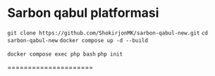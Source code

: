 # Sarbon qabul platformasi

```git clone https://github.com/ShokirjonMK/sarbon-qabul-new.git```
```cd sarbon-qabul-new```
```docker compose up -d --build```



```docker compose exec php bash```
```php init```

=====================

